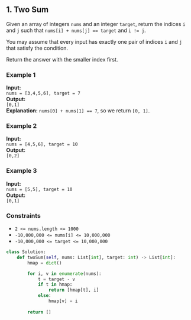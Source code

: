 ## 1. Two Sum

Given an array of integers `nums` and an integer `target`, return the indices `i` and `j` such that `nums[i] + nums[j] == target` and `i != j`.

You may assume that every input has exactly one pair of indices `i` and `j` that satisfy the condition.

Return the answer with the smaller index first.

### Example 1

**Input:**  
`nums = [3,4,5,6], target = 7`  
**Output:**  
`[0,1]`  
**Explanation:** `nums[0] + nums[1] == 7`, so we return `[0, 1]`.

### Example 2

**Input:**  
`nums = [4,5,6], target = 10`  
**Output:**  
`[0,2]`

### Example 3

**Input:**  
`nums = [5,5], target = 10`  
**Output:**  
`[0,1]`

### Constraints

- `2 <= nums.length <= 1000`
- `-10,000,000 <= nums[i] <= 10,000,000`
- `-10,000,000 <= target <= 10,000,000`


```python   
class Solution:
    def twoSum(self, nums: List[int], target: int) -> List[int]:
        hmap = dict()

        for i, v in enumerate(nums):
            t = target - v
            if t in hmap:
                return [hmap[t], i]
            else:
                hmap[v] = i
            
        return []
```
